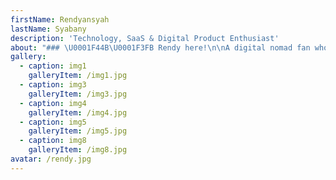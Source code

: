 ```yaml
---
firstName: Rendyansyah
lastName: Syabany
description: 'Technology, SaaS & Digital Product Enthusiast'
about: "### \U0001F44B\U0001F3FB Rendy here!\n\nA digital nomad fan who loves designing & building digital products. I have embraced a dynamic lifestyle that allows me to work remotely.\n\nAlongside my nomadic adventures, I find immense joy in building digital products, continuously seeking opportunities to combine my technical expertise and creative flair to craft innovative and user-centric solutions.\n"
gallery:
  - caption: img1
    galleryItem: /img1.jpg
  - caption: img3
    galleryItem: /img3.jpg
  - caption: img4
    galleryItem: /img4.jpg
  - caption: img5
    galleryItem: /img5.jpg
  - caption: img8
    galleryItem: /img8.jpg
avatar: /rendy.jpg
---
```


































